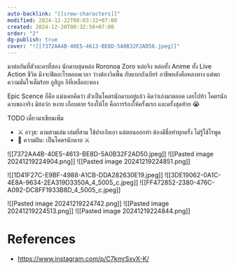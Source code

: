 ```yaml
---
auto-backlink: "[[crew-characters]]"
modified: 2024-12-22T00:03:32+07:00
created: 2024-12-20T00:32:58+07:00
order: "2"
dg-publish: true
cover: "![[7372AA4B-40E5-4613-BE8D-5A0B32F2AD50.jpeg]]"
---
```


มาต่อกันที่ตัวละครที่สอง นักดาบสุดหล่อ Roronoa Zoro หล่อจิง หล่อทั้ง Anime ทั้ง Live Action ชีวิต มึงจะฟิตอะไรตลอดเวลา ว่างต้องวิดพื้น กับแบกถังเบียร์ อาชีพหลังคือหลงทาง แต่พกความมั่นใจเต็มร้อย กูสิถูก อีที่เหลืออะหลง

Epic Scence ก็คือ แม่งเคยคิดว่า ตัวเป็นโคตรนักดาบอยู่แล้ว คิดว่าเก่งมาตลอด เลยไปท้า โคตรนักดาบของจริง มิฮอว์ก หงาย เกือบตาย ร้องให้โฮ คือการร้องให้ครั้งแรก และครั้งสุดท้าย 😭

TODO เดี๋ยวมาเขียนเพิ่ม

- ⚔️ อาวุธ: ดามสามเล่ม เล่มที่สาม ใช้ปากงับเอา แต่ตอนออกท่า ต้องมีชื่อท่าทุกครั้ง ไม่รู้ใช้ไรพูด
- 💭 ความฝัน: เป็นโคตรนักดาบ ⚔️

![[7372AA4B-40E5-4613-BE8D-5A0B32F2AD50.jpeg]]
![[Pasted image 20241219224904.png]]
![[Pasted image 20241219224851.png]]

![[1D41F27C-E9BF-4988-A1CB-DDA282630E19.jpeg]]
![[3DE19062-0A1C-4E8A-9634-2EA319D3350A_4_5005_c.jpeg]]
![[FF472852-2380-476C-A092-DC8FF1933B8D_4_5005_c.jpeg]]

![[Pasted image 20241219224742.png]]
![[Pasted image 20241219224513.png]]
![[Pasted image 20241219224844.png]]

# References
- https://www.instagram.com/p/C7kmrSxvX-K/